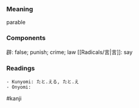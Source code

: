 ### Meaning

parable

### Components

辟: false; punish; crime; law [[Radicals/言|言]]: say

### Readings

```
- Kunyomi: たと.える, たと.え
- Onyomi: 
```

#kanji